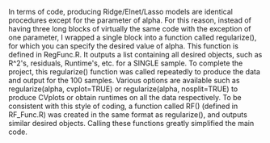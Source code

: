In terms of code, producing Ridge/Elnet/Lasso models are identical procedures except for the parameter of alpha. For this reason, instead of having three long blocks of virtually the same code with the exception of one parameter, I wrapped a single block into a function called regularize(), for which you can specify the desired value of alpha. This function is defined in RegFunc.R. It outputs a list containing all desired objects, such as R^2's, residuals, Runtime's, etc. for a SINGLE sample. To complete the project, this regularize() function was called repeatedly to produce the data and output for the 100 samples. Various options are available such as regularize(alpha, cvplot=TRUE) or regularize(alpha, nosplit=TRUE) to produce CVplots or obtain runtimes on all the data respectively. To be consistent with this style of coding, a function called RF() (defined in RF_Func.R) was created in the same format as regularize(), and outputs similar desired objects. Calling these functions greatly simplified the main code. 

